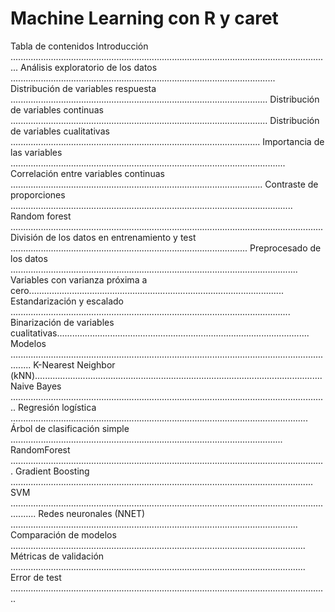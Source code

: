 # Machine Learning con R y caret

Tabla de contenidos
Introducción ...............................................................................................................................
Análisis exploratorio de los datos .........................................................................................................
  Distribución de variables respuesta ......................................................................................................
  Distribución de variables continuas ......................................................................................................
  Distribución de variables cualitativas ...................................................................................................
  Importancia de las variables .............................................................................................................
  Correlación entre variables continuas ....................................................................................................
  Contraste de proporciones ................................................................................................................
  Random forest ............................................................................................................................
División de los datos en entrenamiento y test ..............................................................................................
Preprocesado de los datos ..................................................................................................................
  Variables con varianza próxima a cero.....................................................................................................
  Estandarización y escalado ...............................................................................................................
  Binarización de variables cualitativas....................................................................................................
Modelos ....................................................................................................................................
  K-Nearest Neighbor (kNN)..................................................................................................................
  Naive Bayes ..............................................................................................................................
  Regresión logística ......................................................................................................................
  Árbol de clasificación simple ............................................................................................................
  RandomForest .............................................................................................................................
  Gradient Boosting ........................................................................................................................
  SVM ......................................................................................................................................
  Redes neuronales (NNET) ..................................................................................................................
Comparación de modelos .....................................................................................................................
Métricas de validación .....................................................................................................................
Error de test ..............................................................................................................................
